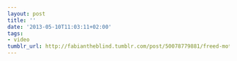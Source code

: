 ```yaml
---
layout: post
title: ''
date: '2013-05-10T11:03:11+02:00'
tags:
- video
tumblr_url: http://fabiantheblind.tumblr.com/post/50078779881/freed-motion-saz-here-is-a-peek-at-what-we-have
---
```

